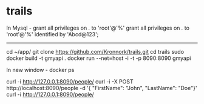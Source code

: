 # trails
In Mysql - grant all privileges on *.* to 'root'@'%' 
grant all privileges on *.* to 'root'@'%' identified by 'Abcd@123';


----

cd ~/app/
git clone https://github.com/Kronnork/trails.git
cd trails
sudo docker build -t gmyapi .
docker run --net=host -i -t -p 8090:8090 gmyapi


In new window -
docker ps 

curl -i http://127.0.0.1:8090/people/
curl -i -X  POST http://localhost:8090/people -d '{ "FirstName": "John",  "LastName": "Doe"}'
curl -i http://127.0.0.1:8090/people/
